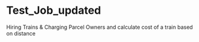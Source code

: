 # Test_Job_updated
Hiring Trains &amp; Charging Parcel Owners and calculate cost of a train based on distance
